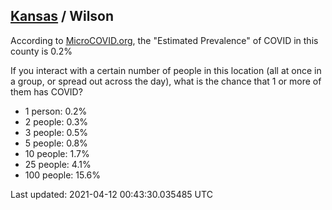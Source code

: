 
## [Kansas](/united-states/kansas) / Wilson

According to [MicroCOVID.org](http://microcovid.org),
the "Estimated Prevalence" of COVID in this county is 0.2%

If you interact with a certain number of people in this location
(all at once in a group, or spread out across the day), what is the chance that
1 or more of them has COVID?

- 1 person: 0.2%
- 2 people: 0.3%
- 3 people: 0.5%
- 5 people: 0.8%
- 10 people: 1.7%
- 25 people: 4.1%
- 100 people: 15.6%

Last updated: 2021-04-12 00:43:30.035485 UTC
